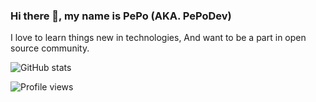### Hi there 👋, my name is PePo (AKA. PePoDev)

I love to learn things new in technologies, And want to be a part in open source community.

![GitHub stats](https://github-readme-stats.vercel.app/api?username=pepodev&show_icons=true)  

![Profile views](https://gpvc.arturio.dev/pepodev)  
